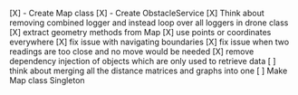 [X] - Create Map class
[X] - Create ObstacleService
[X] Think about removing combined logger and instead loop over all loggers in drone class
[X] extract geometry methods from Map
[X] use points or coordinates everywhere
[X] fix issue with navigating boundaries
[X] fix issue when two readings are too close and no move would be needed
[X] remove dependency injection of objects which are only used to retrieve data
[ ] think about merging all the distance matrices and graphs into one
[ ] Make Map class Singleton